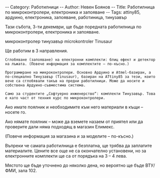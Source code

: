 -- Category: Работилници
-- Author: Невен Боянов
-- Title: Работилница по микроконтролери, електроника и запояване
-- Tags: attiny85, ардуино, електроника, запояване, работиница, тинузавър

Тази събота, 3-ти декември, ще бъде поредната работилница по микроконтролери, електроника и запояване.

микроконтролер тинузавър microkontroler Tinusaur

Ще работим в 3 направления.

    Сглобяване (запояване) на електронни комплекти: блиц ефект и детектор на лъжата. (Повече информация за комплектите – по-късно.)

    Програмиране на микроконтролери. Основно Ардуино и Atmel-базиран, а по-специално Тинузавър (Tinusaur), базиран на ATtiny85 за тези, които вече са сглобявали такъв на предни работилници. Може да носите и собствена Ардуино-съвместима система.

    Само за студентите „Софтуерно инженерство“: комплекти Тинузавър. Това е като част от техния курс по микроконтролери.

Ако имате поялник и необходимите към него материали в къщи – носете го.

Ако нямате поялник – може да вземете назаем от приятел или да проверите дали няма подходящ в магазин Елимекс.

(Повече информация за магазина и за моделите – по-късно.)

Въпреки че самата работилница е безплатна, ще трябва да заплатите материалите. Цените все още не са окончателно установени, но за електронните комплекти ще са от порядъка на 3 – 4 лева.

Мястото ще бъде уточнено до няколко дена, но вероятно ще бъде ВТУ/ФМИ, зала 102.